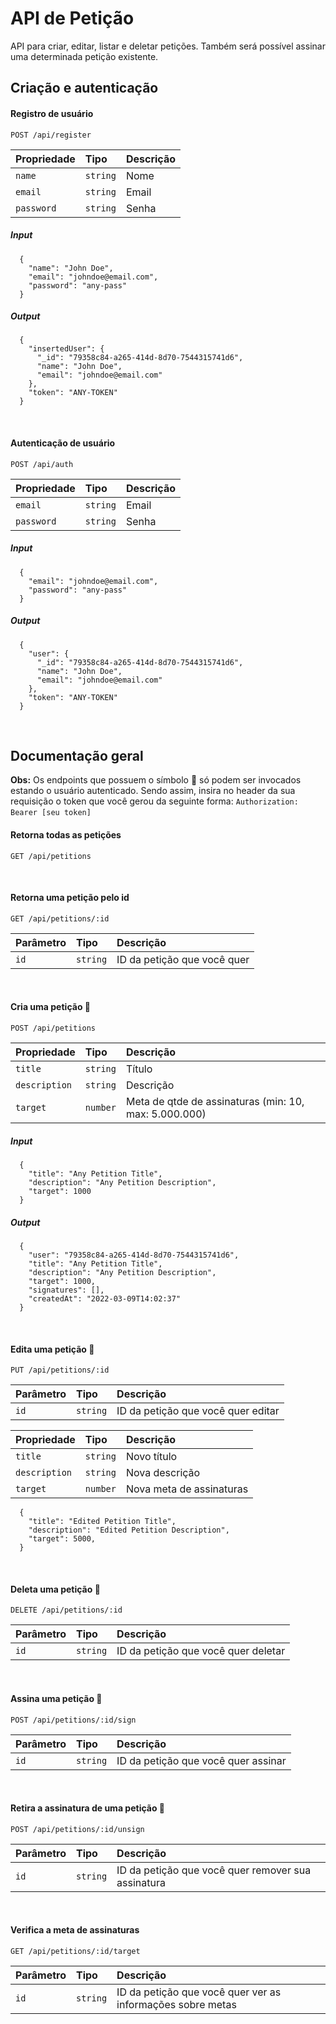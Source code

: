# API de Petição
API para criar, editar, listar e deletar petições. Também será possível assinar uma determinada petição existente.

## Criação e autenticação

#### Registro de usuário
```http
POST /api/register
```
| Propriedade   | Tipo       | Descrição                                   |
| :---------- | :--------- | :------------------------------------------ |
| `name`      | `string` | Nome |
| `email`      | `string` | Email |
| `password`      | `string` | Senha |

##### Input
```http
  {
    "name": "John Doe",
    "email": "johndoe@email.com",
    "password": "any-pass"
  }
```

##### Output
```http
  {
    "insertedUser": {
      "_id": "79358c84-a265-414d-8d70-7544315741d6",
      "name": "John Doe",
      "email": "johndoe@email.com"
    },
    "token": "ANY-TOKEN"
  }
```

&nbsp;
#### Autenticação de usuário
```http
POST /api/auth
```
| Propriedade   | Tipo       | Descrição                                   |
| :---------- | :--------- | :------------------------------------------ |
| `email`      | `string` | Email |
| `password`      | `string` | Senha |

##### Input
```http
  {
    "email": "johndoe@email.com",
    "password": "any-pass"
  }
```

##### Output
```http
  {
    "user": {
      "_id": "79358c84-a265-414d-8d70-7544315741d6",
      "name": "John Doe",
      "email": "johndoe@email.com"
    },
    "token": "ANY-TOKEN"
  }
```

&nbsp;
## Documentação geral

**Obs:** Os endpoints que possuem o símbolo :closed_lock_with_key: só podem ser invocados estando o usuário autenticado. Sendo assim,
insira no header da sua requisição o token que você gerou da seguinte forma: ```Authorization: Bearer [seu token] ```
&nbsp;

#### Retorna todas as petições
```http
GET /api/petitions
```
&nbsp;

#### Retorna uma petição pelo id
```http
GET /api/petitions/:id
```
| Parâmetro   | Tipo       | Descrição                                   |
| :---------- | :--------- | :------------------------------------------ |
| `id`      | `string` | ID da petição que você quer |

&nbsp;
#### Cria uma petição :closed_lock_with_key:
```http
POST /api/petitions
```
| Propriedade   | Tipo       | Descrição                                   |
| :---------- | :--------- | :------------------------------------------ |
| `title`       | `string` | Título |
| `description` | `string` | Descrição |
| `target`      | `number` | Meta de qtde de assinaturas (min: 10, max: 5.000.000) |

##### Input
```http
  {
    "title": "Any Petition Title",
    "description": "Any Petition Description",
    "target": 1000
  }
```

##### Output
```http
  {
    "user": "79358c84-a265-414d-8d70-7544315741d6",
    "title": "Any Petition Title",
    "description": "Any Petition Description",
    "target": 1000,
    "signatures": [],
    "createdAt": "2022-03-09T14:02:37"
  }
```
&nbsp;
#### Edita uma petição :closed_lock_with_key:
```http
PUT /api/petitions/:id
```
| Parâmetro   | Tipo       | Descrição                                   |
| :---------- | :--------- | :------------------------------------------ |
| `id`      | `string` | ID da petição que você quer editar |

| Propriedade   | Tipo       | Descrição                                   |
| :---------- | :--------- | :------------------------------------------ |
| `title`       | `string` | Novo título |
| `description` | `string` | Nova descrição |
| `target`      | `number` | Nova meta de assinaturas |

```http
  {
    "title": "Edited Petition Title",
    "description": "Edited Petition Description",
    "target": 5000,
  }
```
&nbsp;
#### Deleta uma petição :closed_lock_with_key:
```http
DELETE /api/petitions/:id
```
| Parâmetro   | Tipo       | Descrição                                   |
| :---------- | :--------- | :------------------------------------------ |
| `id`      | `string` | ID da petição que você quer deletar |

&nbsp;
#### Assina uma petição :closed_lock_with_key:
```http
POST /api/petitions/:id/sign
```
| Parâmetro   | Tipo       | Descrição                                   |
| :---------- | :--------- | :------------------------------------------ |
| `id`      | `string` | ID da petição que você quer assinar |

&nbsp;
#### Retira a assinatura de uma petição :closed_lock_with_key:
```http
POST /api/petitions/:id/unsign
```
| Parâmetro   | Tipo       | Descrição                                   |
| :---------- | :--------- | :------------------------------------------ |
| `id`      | `string` | ID da petição que você quer remover sua assinatura |

&nbsp;

#### Verifica a meta de assinaturas
```http
GET /api/petitions/:id/target
```
| Parâmetro   | Tipo       | Descrição                                   |
| :---------- | :--------- | :------------------------------------------ |
| `id`      | `string` | ID da petição que você quer ver as informações sobre metas |

&nbsp;